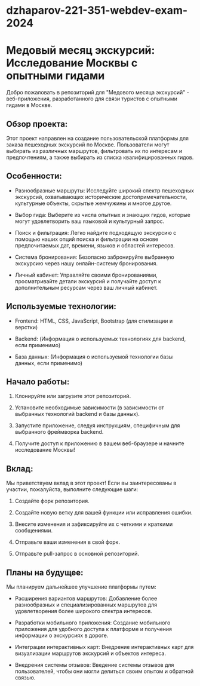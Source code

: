 # dzhaparov-221-351-webdev-exam-2024
# Медовый месяц экскурсий: Исследование Москвы с опытными гидами

Добро пожаловать в репозиторий для "Медового месяца экскурсий" - веб-приложения, разработанного для связи туристов с опытными гидами в Москве.

## Обзор проекта:

Этот проект направлен на создание пользовательской платформы для заказа пешеходных экскурсий по Москве. Пользователи могут выбирать из различных маршрутов, фильтровать их по интересам и предпочтениям, а также выбирать из списка квалифицированных гидов.

## Особенности:

- Разнообразные маршруты: Исследуйте широкий спектр пешеходных экскурсий, охватывающих исторические достопримечательности, культурные объекты, скрытые жемчужины и многое другое.

- Выбор гида: Выберите из числа опытных и знающих гидов, которые могут удовлетворить ваш языковой и культурный запрос.

- Поиск и фильтрация: Легко найдите подходящую экскурсию с помощью наших опций поиска и фильтрации на основе предпочитаемых дат, времени, языков и областей интересов.

- Система бронирования: Безопасно забронируйте выбранную экскурсию через нашу онлайн-систему бронирования.

- Личный кабинет: Управляйте своими бронированиями, просматривайте детали экскурсий и получайте доступ к дополнительным ресурсам через ваш личный кабинет.

## Используемые технологии:

- Frontend: HTML, CSS, JavaScript, Bootstrap (для стилизации и верстки)

- Backend: (Информация о используемых технологиях для backend, если применимо)

- База данных: (Информация о используемой технологии базы данных, если применимо)

## Начало работы:

1. Клонируйте или загрузите этот репозиторий.

2. Установите необходимые зависимости (в зависимости от выбранных технологий backend и базы данных).

3. Запустите приложение, следуя инструкциям, специфичным для выбранного фреймворка backend.

4. Получите доступ к приложению в вашем веб-браузере и начните исследование Москвы!

## Вклад:

Мы приветствуем вклад в этот проект! Если вы заинтересованы в участии, пожалуйста, выполните следующие шаги:

1. Создайте форк репозитория.

2. Создайте новую ветку для вашей функции или исправления ошибки.

3. Внесите изменения и зафиксируйте их с четкими и краткими сообщениями.

4. Отправьте ваши изменения в свой форк.

5. Отправьте pull-запрос в основной репозиторий.

## Планы на будущее:

Мы планируем дальнейшее улучшение платформы путем:

- Расширения вариантов маршрутов: Добавление более разнообразных и специализированных маршрутов для удовлетворения более широкого спектра интересов.

- Разработки мобильного приложения: Создание мобильного приложения для удобного доступа к платформе и получения информации о экскурсиях в дороге.

- Интеграции интерактивных карт: Внедрение интерактивных карт для визуализации маршрутов экскурсий и объектов интереса.

- Внедрения системы отзывов: Введение системы отзывов для пользователей, чтобы они могли делиться своим опытом и обратной связью.
